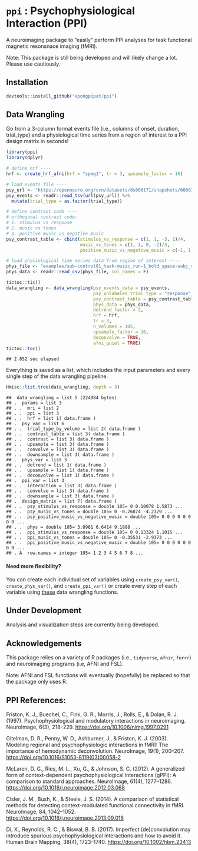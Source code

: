 
# `ppi` : Psychophysiological Interaction (PPI)

A neuroimaging package to “easily” perform PPI analyses for task
functional magnetic resonsnace imaging (fMRI).

Note: This package is still being developed and will likely change a
lot. Please use cautiously.

## Installation

``` r
devtools::install_github("epongpipat/ppi")
```

## Data Wrangling

Go from a 3-column format events file (i.e., columns of onset, duration,
trial\_type) and a physiological time series from a region of interest
to a PPI design matrix in seconds\!

``` r
library(ppi)
library(dplyr)

# define hrf ----
hrf <- create_hrf_afni(hrf = "spmg1", tr = 3, upsample_factor = 16)

# load events file ----
psy_url <- "https://openneuro.org/crn/datasets/ds000171/snapshots/00001/files/sub-control01:func:sub-control01_task-music_run-1_events.tsv"
psy_events <- readr::read_tsv(url(psy_url)) %>%
  mutate(trial_type = as.factor(trial_type))

# define contrast code ----
# orthogonal contrast code:
# 1. stimulus vs response
# 2. music vs tones
# 3. positive music vs negative music
psy_contrast_table <- cbind(stimulus_vs_response = c(1, 1, -3, 1)/4,
                            music_vs_tones = c(1, 1, 0, -2)/3,
                            positive_music_vs_negative_music = c(-1, 1, 0, 0)/2)

# load physiological time series data from region of interest ----
phys_file <- "examples/sub-control01_task-music_run-1_bold_space-subj_vox-32-24-38.csv"
phys_data <- readr::read_csv(phys_file, col_names = F)

tictoc::tic()
data_wrangling <- data_wrangling(psy_events_data = psy_events, 
                                 psy_unlabeled_trial_type = "response", 
                                 psy_contrast_table = psy_contrast_table, 
                                 phys_data = phys_data, 
                                 detrend_factor = 2,
                                 hrf = hrf, 
                                 tr = 3, 
                                 n_volumes = 105, 
                                 upsample_factor = 16, 
                                 deconvolve = TRUE,
                                 afni_quiet = TRUE)
tictoc::toc()
```

    ## 2.852 sec elapsed

Everything is saved as a list, which includes the input parameters and
every single step of the data wrangling pipeline.

``` r
Hmisc::list.tree(data_wrangling, depth = 3)
```

    ##  data_wrangling = list 5 (224984 bytes)
    ## .  params = list 3
    ## . .  mri = list 2
    ## . .  ppi = list 3
    ## . .  hrf = list 1( data.frame )
    ## .  psy_var = list 6
    ## . .  trial_type_by_volume = list 2( data.frame )
    ## . .  contrast_table = list 3( data.frame )
    ## . .  contrast = list 3( data.frame )
    ## . .  upsample = list 3( data.frame )
    ## . .  convolve = list 3( data.frame )
    ## . .  downsample = list 3( data.frame )
    ## .  phys_var = list 3
    ## . .  detrend = list 1( data.frame )
    ## . .  upsample = list 1( data.frame )
    ## . .  deconvolve = list 1( data.frame )
    ## .  ppi_var = list 3
    ## . .  interaction = list 3( data.frame )
    ## . .  convolve = list 3( data.frame )
    ## . .  downsample = list 3( data.frame )
    ## .  design_matrix = list 7( data.frame )
    ## . .  psy_stimulus_vs_response = double 105= 0 0.10078 1.5873 ...
    ## . .  psy_music_vs_tones = double 105= 0 -0.26874 -4.2329 ...
    ## . .  psy_positive_music_vs_negative_music = double 105= 0 0 0 0 0 0 0 0 ...
    ## . .  phys = double 105= 3.0961 6.6414 9.1888 ...
    ## . .  ppi_stimulus_vs_response = double 105= 0 0.13324 1.1015 ...
    ## . .  ppi_music_vs_tones = double 105= 0 -0.35531 -2.9373 ...
    ## . .  ppi_positive_music_vs_negative_music = double 105= 0 0 0 0 0 0 0 0 ...
    ## . A  row.names = integer 105= 1 2 3 4 5 6 7 8 ...

#### Need more flexibility?

You can create each individual set of variables using
`create_psy_var()`, `create_phys_var()`, and `create_ppi_var()` or
create every step of each variable using
[these](https://ekarinpongpipat.com/ppi/reference/index.html#section-data-wrangling)
data wrangling functions.

## Under Development

Analysis and visualization steps are currently being developed.

## Acknowledgements

This package relies on a variety of R packages (i.e., `tidyverse`,
`afnir`, `furrr`) and neuroimaging programs (i.e, AFNI and FSL).

Note: AFNI and FSL functions will eventually (hopefully) be replaced so
that the package only uses R.

## PPI References:

Friston, K. J., Buechel, C., Fink, G. R., Morris, J., Rolls, E., &
Dolan, R. J. (1997). Psychophysiological and modulatory interactions in
neuroimaging. NeuroImage, 6(3), 218–229.
<https://doi.org/10.1006/nimg.1997.0291>

Gitelman, D. R., Penny, W. D., Ashburner, J., & Friston, K. J. (2003).
Modeling regional and psychophysiologic interactions in fMRI: The
importance of hemodynamic deconvolution. NeuroImage, 19(1), 200–207.
<https://doi.org/10.1016/S1053-8119(03)00058-2>

McLaren, D. G., Ries, M. L., Xu, G., & Johnson, S. C. (2012). A
generalized form of context-dependent psychophysiological interactions
(gPPI): A comparison to standard approaches. NeuroImage, 61(4),
1277–1286. <https://doi.org/10.1016/j.neuroimage.2012.03.068>

Cisler, J. M., Bush, K., & Steele, J. S. (2014). A comparison of
statistical methods for detecting context-modulated functional
connectivity in fMRI. NeuroImage, 84, 1042–1052.
<https://doi.org/10.1016/j.neuroimage.2013.09.018>

Di, X., Reynolds, R. C., & Biswal, B. B. (2017). Imperfect
(de)convolution may introduce spurious psychophysiological interactions
and how to avoid it. Human Brain Mapping, 38(4), 1723–1740.
<https://doi.org/10.1002/hbm.23413>
